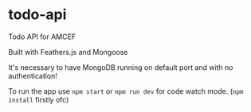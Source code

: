 # todo-api
 Todo API for AMCEF

Built with Feathers.js and Mongoose

It's necessary to have MongoDB running on default port and with no authentication!

To run the app use
`npm start` or `npm run dev` for code watch mode. (`npm install` firstly ofc)